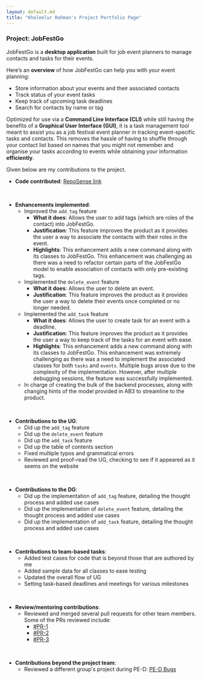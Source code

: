 ```yaml
---
layout: default.md
title: "Khaleelur Rahman's Project Portfolio Page"
---
```


### Project: JobFestGo

JobFestGo is a **desktop application** built for job event planners to manage contacts and tasks for their events.

Here’s an **overview** of how JobFestGo can help you with your event planning:
- Store information about your events and their associated contacts
- Track status of your event tasks
- Keep track of upcoming task deadlines
- Search for contacts by name or tag

Optimized for use via a **Command Line Interface (CLI)** while still having the benefits of a **Graphical User Interface (GUI)**, it is a task management tool meant to assist you as a job festival event planner in tracking event-specific tasks and contacts. This removes the hassle of having to shuffle through your contact list based on names that you might not remember and organise your tasks according to events while obtaining your information **efficiently**.

Given below are my contributions to the project.
* **Code contributed**: [RepoSense link](https://nus-cs2103-ay2324s1.github.io/tp-dashboard/?search=khaleelur-rahman&breakdown=true)

<br>

* **Enhancements implemented**: 
  - Improved the `add_tag` feature
    - **What it does**: Allows the user to add tags (which are roles of the contact) into JobFestGo.
    - **Justification**: This feature improves the product as it provides the user a way to associate the contacts with their roles in the event.
    - **Highlights**: This enhancement adds a new command along with its classes to JobFestGo. This enhancement was challenging as there was a need to refactor certain parts of the JobFestGo model to enable association of contacts with only pre-existing tags.
  - Implemented the `delete_event` feature
      - **What it does**: Allows the user to delete an event.
      - **Justification**: This feature improves the product as it provides the user a way to delete their events once completed or no longer needed.
  - Implemented the `add_task` feature
      - **What it does**: Allows the user to create task for an event with a deadline.
      - **Justification**: This feature improves the product as it provides the user a way to keep track of the tasks for an event with ease.
      - **Highlights**: This enhancement adds a new command along with its classes to JobFestGo. This enhancement was extremely challenging as there was a need to implement the associated classes for both `tasks` and `events`. Multiple bugs arose due to the complexity of the implementation. However, after multiple debugging sessions, the feature was successfully implemented.
  - In charge of creating the bulk of the backend processes, along with changing hints of the model provided in AB3 to streamline to the product.

<br>

* **Contributions to the UG**: 
  - Did up the `add_tag` feature
  - Did up the `delete_event` feature
  - Did up the `add_task` feature
  - Did up the table of contents section
  - Fixed multiple typos and grammatical errors
  - Reviewed and proof-read the UG, checking to see if it appeared as it seems on the website

<br>

* **Contributions to the DG**:
    - Did up the implementation of `add_tag` feature, detailing the thought process and added use cases
    - Did up the implementation of `delete_event` feature, detailing the thought process and added use cases
    - Did up the implementation of `add_task` feature, detailing the thought process and added use cases

<br>

* **Contributions to team-based tasks**:
  - Added test cases for code that is beyond those that are authored by me
  - Added sample data for all classes to ease testing
  - Updated the overall flow of UG
  - Setting task-based deadlines and meetings for various milestones

<br>

* **Review/mentoring contributions**:
  - Reviewed and merged several pull requests for other team members. Some of the PRs reviewed include:
    - [#PR-1](https://github.com/AY2324S1-CS2103T-T09-1/tp/pull/226)
    - [#PR-2](https://github.com/AY2324S1-CS2103T-T09-1/tp/pull/103)
    - [#PR-3](https://github.com/AY2324S1-CS2103T-T09-1/tp/pull/59)

<br>

* **Contributions beyond the project team**: 
  - Reviewed a different group's project during PE-D: [PE-D Bugs](https://github.com/Khaleelur-Rahman/ped/issues)
